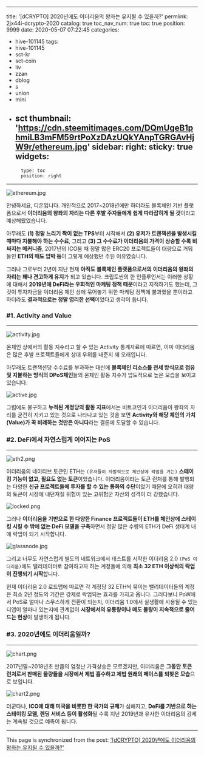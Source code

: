 
---
title: '[dCRYPTO] 2020년에도 이더리움의 왕좌는 유지될 수 있을까?'
permlink: 2jx44i-dcrypto-2020
catalog: true
toc_nav_num: true
toc: true
position: 9999
date: 2020-05-07 07:22:45
categories:
- hive-101145
tags:
- hive-101145
- sct-kr
- sct-coin
- liv
- zzan
- dblog
- s
- union
- mini
- sct
thumbnail: 'https://cdn.steemitimages.com/DQmUgeB1phmiLB3mFM59rtPoXzDAzUQkYAnpTGRGAvHjW9r/ethereum.jpg'
sidebar:
    right:
        sticky: true
widgets:
    -
        type: toc
        position: right
---


![ethereum.jpg](https://cdn.steemitimages.com/DQmUgeB1phmiLB3mFM59rtPoXzDAzUQkYAnpTGRGAvHjW9r/ethereum.jpg)

안녕하세요, 디온입니다. 개인적으로 2017~2018년에만 하더라도 블록체인 기반 플랫폼으로서 **이더리움의 왕좌의 자리는 다른 후발 주자들에게 쉽게 따라잡히게 될 것**이라고 예상해왔었습니다.

아무래도 **(1) 정말 느리기 짝이 없는 TPS**부터 시작해서 **(2) 유저가 트랜잭션을 발생시킬 때마다 지불해야 하는 수수료**, 그리고 **(3) 그 수수료가 이더리움의 가격이 상승할 수록 비싸지는 메커니즘**, 2017년의 ICO붐 때 정말 많은 ERC20 프로젝트들이 대량으로 거둬들인 **ETH의 매도 압박 등**이 그렇게 예상했던 주된 이유였습니다. 

그러나 그로부터 2년이 지난 현재 **아직도 블록체인 플랫폼으로서의 이더리움의 왕좌의 자리는 꽤나 견고하게 유지**가 되고 있습니다. 크립토씬의 한 인플루언서는 이러한 상황에 대해서 **2019년에 DeFi라는 우회적인 마케팅 정책 때문**이라고 지적하기도 했는데, 그것이 투자자금을 이더리움 체인 상에 묶어놓기 위한 마케팅 정책에 불과했을 뿐이라고 하더라도 **결과적으로는 정말 영리한 선택**이었다고 생각이 듭니다.

### #1. Activity and Value
---
![activity.jpg](https://cdn.steemitimages.com/DQmbQVfvCakAsJXwY7AjxxpFYg5QTyVNToPq8i3Xa1cVcyp/activity.jpg)

온체인 상에서의 활동 지수라고 할 수 있는 Activity 통계자료에 따르면, 이미 이더리움은 많은 후발 프로젝트들에게 상대 우위를 내준지 꽤 오래입니다. 

아무래도 트랜잭션당 수수료를 부과하는 대신에 **블록체인 리소스를 전세 방식으로 점유 및 지불하는 방식의 DPoS체인**들의 온체인 활동 지수가 압도적으로 높은 모습을 보이고 있습니다.

![active.jpg](https://cdn.steemitimages.com/DQmSnoYLin9yfCShUF78mNyXLrpRGe8H4fwtfpJMcd6yTkz/active.jpg)

그럼에도 불구하고 **누적된 계정당의 활동 지표**에서는 비트코인과 이더리움이 왕좌의 자리를 굳건히 지키고 있는 것으로 나타나고 있는 것을 보면 **Activity와 해당 체인의 가치(Value)가 꼭 비례하는 것만은 아니다**라는 결론에 도달할 수 있습니다.

### #2. DeFi에서 자연스럽게 이어지는 PoS
---
![eth2.png](https://cdn.steemitimages.com/DQmSA2k59qp36QyBPpanbs7XKMAEHKbNJ3wBnJLX5TosWQ6/eth2.png)

이더리움의 네이티브 토큰인 ETH는 `(유저들이 자발적으로 체인상에 락업을 거는)` **스테이킹 기능이 없고, 필요도 없는 토큰**이었습니다. 이더리움이라는 토큰 런처를 통해 발행되는 다양한 **신규 프로젝트들에 투자를 할 수 있는 통화의 수단**이었기 때문에 오히려 대량의 토큰이 시장에 내던져질 위험이 있는 고위험군 자산의 성격이 더 강했습니다.

![locked.png](https://cdn.steemitimages.com/DQmaNGXyUZ3eDvaEXi9Ycexu448aduU8iNKL5TFzcdbVZNB/locked.png)

그러나 **이더리움을 기반으로 한 다양한 Finance 프로젝트들이 ETH를 체인상에 스테이킹 시킬 수 밖에 없는 DeFi 모델을 구축**하면서 정말 많은 수량의 ETH가 DeFi 생태계 내에 락업이 되기 시작합니다.

![glassnode.jpg](https://cdn.steemitimages.com/DQmZRDJtX3M6PYgospW5MXKA7jEePBdko5cyHDBL4NxnZUw/glassnode.jpg)

그리고 너무도 자연스럽게 별도의 네트워크에서 테스트를 시작한 이더리움 2.0 `(PoS 이더리움)`에도 밸리데이터로 참여하고자 하는 계정들에 의해 **최소 32 ETH 이상씩의 락업이 진행되기 시작**합니다. 

현재 이더리움 2.0 로드맵에 따르면 각 계정당 32 ETH씩 묶이는 밸리데이터들의 계정은 최소 2년 정도의 기간은 강제로 락업되는 효과를 가지고 옵니다. 그러다보니 PoW에서 PoS로 얼마나 스무스하게 전환이 되는지, 이더리움 1.0에서 실생활에 사용될 수 있는 디앱이 얼마나 있는지에 관계없이 **시장에서의 유통량이나 매도 물량이 지속적으로 줄어드는 현상**이 발생하게 됩니다.

### #3. 2020년에도 이더리움일까?
---

![chart.png](https://cdn.steemitimages.com/DQmSXVuBGBBc8ti6ar3d8wg1ZmrzfhiifDpTdJ27ddX16dx/chart.png)

2017년말~2018년초 만큼의 엄청난 가격상승은 모르겠지만, 이더리움은 **그동안 토큰 런처로서 판매된 물량들을 시장에서 제법 흡수하고 제법 원래의 페이스를 되찾은 모습**으로 보입니다.

![chart2.png](https://cdn.steemitimages.com/DQmcCJQUdubNRdiuNVTHdJetfPqP17xeDuHuXVgRYDdUxHg/chart2.png)

더군다나, **ICO에 대해 미국을 비롯한 한 국가의 규제**가 심해지고, **DeFi를 기반으로 하는 스테이킹 모델, 렌딩 서비스 등이 활성화**될 수록 지난 2019년과 유사한 이더리움의 강세는 계속될 것으로 예측이 됩니다.

- - -

This page is synchronized from the post: ['[dCRYPTO] 2020년에도 이더리움의 왕좌는 유지될 수 있을까?'](https://steemit.com/@donekim/2jx44i-dcrypto-2020)
